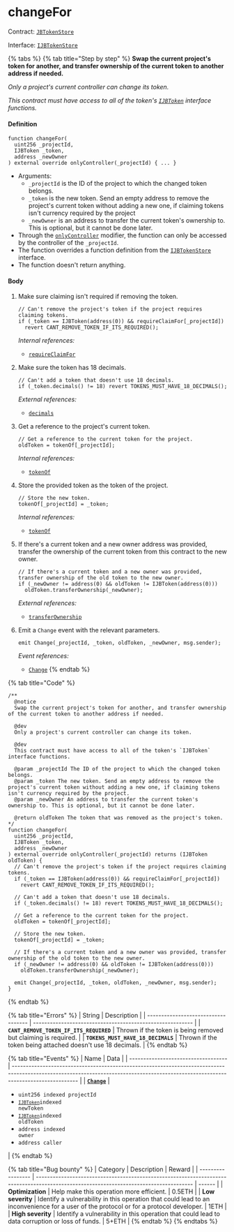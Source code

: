 # changeFor

Contract: [`JBTokenStore`](../)​‌

Interface: [`IJBTokenStore`](../../../interfaces/ijbtokenstore.md)

{% tabs %}
{% tab title="Step by step" %}
**Swap the current project's token for another, and transfer ownership of the current token to another address if needed.**

_Only a project's current controller can change its token._

_This contract must have access to all of the token's [`IJBToken`](../../../interfaces/ijbtoken.md) interface functions._

#### Definition

```solidity
function changeFor(
  uint256 _projectId,
  IJBToken _token,
  address _newOwner
) external override onlyController(_projectId) { ... }
```

* Arguments:
  * `_projectId` is the ID of the project to which the changed token belongs.
  * `_token` is the new token. Send an empty address to remove the project's current token without adding a new one, if claiming tokens isn't currency required by the project
  * `_newOwner` is an address to transfer the current token's ownership to. This is optional, but it cannot be done later.
* Through the [`onlyController`](../../or-abstract/jbcontrollerutility/modifiers/onlycontroller.md) modifier, the function can only be accessed by the controller of the `_projectId`.
* The function overrides a function definition from the [`IJBTokenStore`](../../../interfaces/ijbtokenstore.md) interface.
* The function doesn't return anything.

#### Body

1.  Make sure claiming isn't required if removing the token.

    ```solidity
    // Can't remove the project's token if the project requires claiming tokens.
    if (_token == IJBToken(address(0)) && requireClaimFor[_projectId])
      revert CANT_REMOVE_TOKEN_IF_ITS_REQUIRED();
    ```

    _Internal references:_

    * [`requireClaimFor`](../properties/requireclaimfor.md)

2.  Make sure the token has 18 decimals.

    ```solidity
    // Can't add a token that doesn't use 18 decimals.
    if (_token.decimals() != 18) revert TOKENS_MUST_HAVE_18_DECIMALS();
    ```

    _External references:_

    * [`decimals`](../../../interfaces/ijbtoken.md)

3.  Get a reference to the project's current token.

    ```solidity
    // Get a reference to the current token for the project.
    oldToken = tokenOf[_projectId];
    ```

    _Internal references:_

    * [`tokenOf`](../properties/tokenof.md)
4.  Store the provided token as the token of the project.

    ```solidity
    // Store the new token.
    tokenOf[_projectId] = _token;
    ```

    _Internal references:_

    * [`tokenOf`](../properties/tokenof.md)
5.  If there's a current token and a new owner address was provided, transfer the ownership of the current token from this contract to the new owner.

    ```solidity
    // If there's a current token and a new owner was provided, transfer ownership of the old token to the new owner.
    if (_newOwner != address(0) && oldToken != IJBToken(address(0)))
      oldToken.transferOwnership(_newOwner);
    ```

    _External references:_

    * [`transferOwnership`](../../jbtoken/write/transferownership.md)
6.  Emit a `Change` event with the relevant parameters.

    ```solidity
    emit Change(_projectId, _token, oldToken, _newOwner, msg.sender);
    ```

    _Event references:_

    * [`Change`](../events/change.md)
{% endtab %}

{% tab title="Code" %}
```solidity
/**
  @notice
  Swap the current project's token for another, and transfer ownership of the current token to another address if needed.

  @dev
  Only a project's current controller can change its token.

  @dev
  This contract must have access to all of the token's `IJBToken` interface functions.

  @param _projectId The ID of the project to which the changed token belongs.
  @param _token The new token. Send an empty address to remove the project's current token without adding a new one, if claiming tokens isn't currency required by the project.
  @param _newOwner An address to transfer the current token's ownership to. This is optional, but it cannot be done later.

  @return oldToken The token that was removed as the project's token.
*/
function changeFor(
  uint256 _projectId,
  IJBToken _token,
  address _newOwner
) external override onlyController(_projectId) returns (IJBToken oldToken) {
  // Can't remove the project's token if the project requires claiming tokens.
  if (_token == IJBToken(address(0)) && requireClaimFor[_projectId])
    revert CANT_REMOVE_TOKEN_IF_ITS_REQUIRED();

  // Can't add a token that doesn't use 18 decimals.
  if (_token.decimals() != 18) revert TOKENS_MUST_HAVE_18_DECIMALS();

  // Get a reference to the current token for the project.
  oldToken = tokenOf[_projectId];

  // Store the new token.
  tokenOf[_projectId] = _token;

  // If there's a current token and a new owner was provided, transfer ownership of the old token to the new owner.
  if (_newOwner != address(0) && oldToken != IJBToken(address(0)))
    oldToken.transferOwnership(_newOwner);

  emit Change(_projectId, _token, oldToken, _newOwner, msg.sender);
}
```
{% endtab %}

{% tab title="Errors" %}
| String                              | Description                                               |
| ----------------------------------- | --------------------------------------------------------- |
| **`CANT_REMOVE_TOKEN_IF_ITS_REQUIRED`**    | Thrown if the token is being removed but claiming is required.        |
| **`TOKENS_MUST_HAVE_18_DECIMALS`**    | Thrown if the token being attached doesn't use 18 decimals.        |
{% endtab %}

{% tab title="Events" %}
| Name                                | Data                                                                                                                                                                                |
| ----------------------------------- | ----------------------------------------------------------------------------------------------------------------------------------------------------------------------------------- |
| [**`Change`**](../events/change.md)               | <ul><li><code>uint256 indexed projectId</code></li><li><code>[`IJBToken`](../../../interfaces/ijbtoken.md)indexed newToken</code></li><li><code>[`IJBToken`](../../../interfaces/ijbtoken.md)indexed oldToken</code></li><li><code>address indexed owner</code></li><li><code>address caller</code></li></ul>                                                                                           |
{% endtab %}

{% tab title="Bug bounty" %}
| Category          | Description                                                                                                                            | Reward |
| ----------------- | -------------------------------------------------------------------------------------------------------------------------------------- | ------ |
| **Optimization**  | Help make this operation more efficient.                                                                                               | 0.5ETH |
| **Low severity**  | Identify a vulnerability in this operation that could lead to an inconvenience for a user of the protocol or for a protocol developer. | 1ETH   |
| **High severity** | Identify a vulnerability in this operation that could lead to data corruption or loss of funds.                                        | 5+ETH  |
{% endtab %}
{% endtabs %}
